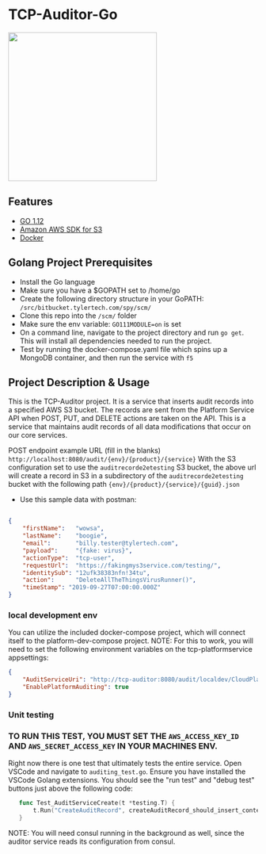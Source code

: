 # TCP-Auditor-Go
<img src="https://eks-tcpci.s3-us-west-2.amazonaws.com/auditgopher.png" width="300" />

## Features

* [GO 1.12](https://golang.org/)
* [Amazon AWS SDK for S3](https://docs.aws.amazon.com/sdk-for-go/api/service/s3/)
* [Docker](https://www.docker.com/)

## Golang Project Prerequisites


  * Install the Go language
  * Make sure you have a $GOPATH set to /home/go
  * Create the following directory structure in your GoPATH: `/src/bitbucket.tylertech.com/spy/scm/`
  * Clone this repo into the `/scm/` folder
  * Make sure the env variable: `GO111MODULE=on` is set
  * On a command line, navigate to the project directory and run `go get`. This will install all dependencies needed to run the project.
  * Test by running the docker-compose.yaml file which spins up a MongoDB container, and then run the service with `f5`

## Project Description & Usage

This is the TCP-Auditor project. It is a service that inserts audit records into a specified AWS S3 bucket. The records are sent from the Platform Service API when POST, PUT, and DELETE actions are taken on the API. This is a service that maintains audit records of all data modifications that occur on our core services. 

POST endpoint example URL (fill in the blanks) `http://localhost:8080/audit/{env}/{product}/{service}`
With the S3 configuration set to use the `auditrecorde2etesting` S3 bucket, the above url will create a record in S3 in a subdirectory of the `auditrecorde2etesting` bucket with the following path `{env}/{product}/{service}/{guid}.json`

* Use this sample data with postman: 
```JSON

{
    "firstName":   "wowsa",
	"lastName":    "boogie",
    "email":       "billy.tester@tylertech.com",
	"payload":     "{fake: virus}",
	"actionType":  "tcp-user",
	"requestUrl":  "https://fakingmys3service.com/testing/",
	"identitySub": "12ufk38383nfn!34tu",
	"action":      "DeleteAllTheThingsVirusRunner()",
	"timeStamp": "2019-09-27T07:00:00.000Z"
}
```

### local development env

You can utilize the included docker-compose project, which will connect itself to the platform-dev-compose project. NOTE: For this to work, you will need to set the following environment variables on the tcp-platformservice appsettings:

```json
{
    "AuditServiceUri": "http://tcp-auditor:8080/audit/localdev/CloudPlatform/testing/",
    "EnablePlatformAuditing": true
}
```


### Unit testing
### TO RUN THIS TEST, YOU MUST SET THE `AWS_ACCESS_KEY_ID` AND `AWS_SECRET_ACCESS_KEY` IN YOUR MACHINES ENV. 

Right now there is one test that ultimately tests the entire service. Open VSCode and navigate to `auditing_test.go`. Ensure you have installed the VSCode Golang extensions. You should see the "run test" and "debug test" buttons just above the following code:
```go
   func Test_AuditServiceCreate(t *testing.T) {
	   t.Run("CreateAuditRecord", createAuditRecord_should_insert_content_into_s3)
   }
```
NOTE: You will need consul running in the background as well, since the auditor service reads its configuration from consul. 



